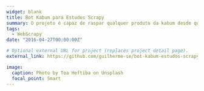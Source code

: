```yaml
---
widget: blank
title: Bot Kabum para Estudos Scrapy
summary: O projeto é capaz de raspar qualquer produto da kabum desde que siga a norma de url conforme os exemplos em pagina_atual, atualmente ele consegue raspar 100 produtos por pagina.
tags:
  - WebScrapy
date: "2016-04-27T00:00:00Z"

# Optional external URL for project (replaces project detail page).
external_link: https://github.com/guilherme-se/bot-kabum-estudos-scrapy

image:
  caption: Photo by Toa Heftiba on Unsplash
  focal_point: Smart
---
```

